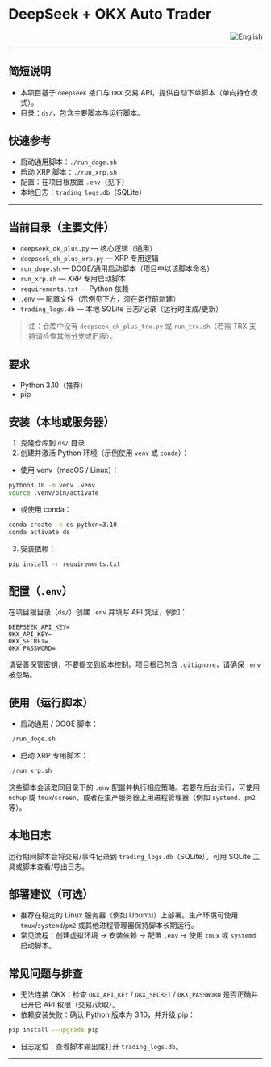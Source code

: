 <h1 id="chinese">DeepSeek + OKX Auto Trader</h1>

<p style="text-align:right">
  <a href="./README.EN.md"><img alt="English" src="https://img.shields.io/badge/English-EN-6c757d.svg?style=flat-square"></a>
</p>

---

## 简短说明
- 本项目基于 `deepseek` 接口与 `OKX` 交易 API，提供自动下单脚本（单向持仓模式）。
- 目录：`ds/`，包含主要脚本与运行脚本。

## 快速参考
- 启动通用脚本：`./run_doge.sh`
- 启动 XRP 脚本：`./run_xrp.sh`
- 配置：在项目根放置 `.env`（见下）
- 本地日志：`trading_logs.db`（SQLite）

---

## 当前目录（主要文件）
- `deepseek_ok_plus.py` — 核心逻辑（通用）
- `deepseek_ok_plus_xrp.py` — XRP 专用逻辑
- `run_doge.sh` — DOGE/通用启动脚本（项目中以该脚本命名）
- `run_xrp.sh` — XRP 专用启动脚本
- `requirements.txt` — Python 依赖
- `.env` — 配置文件（示例见下方，须在运行前新建）
- `trading_logs.db` — 本地 SQLite 日志/记录（运行时生成/更新）

> 注：仓库中没有 `deepseek_ok_plus_trx.py` 或 `run_trx.sh`（若需 TRX 支持请检查其他分支或旧版）。

## 要求
- Python 3.10（推荐）
- pip

## 安装（本地或服务器）
1. 克隆仓库到 `ds/` 目录
2. 创建并激活 Python 环境（示例使用 `venv` 或 `conda`）：

- 使用 venv（macOS / Linux）：

```bash
python3.10 -m venv .venv
source .venv/bin/activate
```

- 或使用 conda：

```bash
conda create -n ds python=3.10
conda activate ds
```

3. 安装依赖：

```bash
pip install -r requirements.txt
```

## 配置（`.env`）
在项目根目录（`ds/`）创建 `.env` 并填写 API 凭证，例如：

```
DEEPSEEK_API_KEY=
OKX_API_KEY=
OKX_SECRET=
OKX_PASSWORD=
```

请妥善保管密钥，不要提交到版本控制。项目根已包含 `.gitignore`，请确保 `.env` 被忽略。

## 使用（运行脚本）
- 启动通用 / DOGE 脚本：

```bash
./run_doge.sh
```

- 启动 XRP 专用脚本：

```bash
./run_xrp.sh
```

这些脚本会读取同目录下的 `.env` 配置并执行相应策略。若要在后台运行，可使用 `nohup` 或 `tmux`/`screen`，或者在生产服务器上用进程管理器（例如 `systemd`、`pm2` 等）。

## 本地日志
运行期间脚本会将交易/事件记录到 `trading_logs.db`（SQLite）。可用 SQLite 工具或脚本查看/导出日志。

## 部署建议（可选）
- 推荐在稳定的 Linux 服务器（例如 Ubuntu）上部署。生产环境可使用 `tmux`/`systemd`/`pm2` 或其他进程管理器保持脚本长期运行。
- 常见流程：创建虚拟环境 → 安装依赖 → 配置 `.env` → 使用 `tmux` 或 `systemd` 启动脚本。

## 常见问题与排查
- 无法连接 OKX：检查 `OKX_API_KEY` / `OKX_SECRET` / `OKX_PASSWORD` 是否正确并已开启 API 权限（交易/读取）。
- 依赖安装失败：确认 Python 版本为 3.10，并升级 pip：

```bash
pip install --upgrade pip
```

- 日志定位：查看脚本输出或打开 `trading_logs.db`。

---

<!-- English content moved to README.EN.md -->
